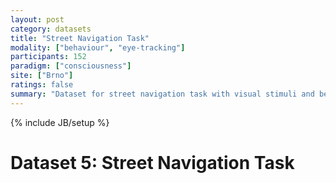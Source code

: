 ```yaml
---
layout: post
category: datasets
title: "Street Navigation Task"
modality: ["behaviour", "eye-tracking"]
participants: 152
paradigm: ["consciousness"]
site: ["Brno"]
ratings: false
summary: "Dataset for street navigation task with visual stimuli and behavioural responses"
---
```


{% include JB/setup %}

# Dataset 5: Street Navigation Task